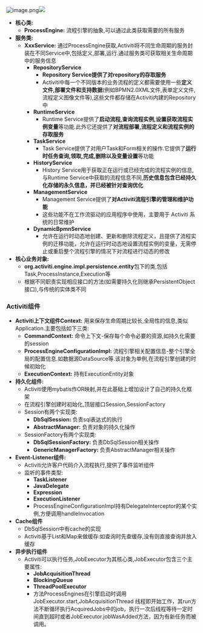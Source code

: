 
![image.png](https://cdn.nlark.com/yuque/0/2024/png/21435894/1710485604338-b4d01616-169d-4d55-a4e7-4ad1e5aaa011.png#averageHue=%23494d51&clientId=ud6ccb4b3-4419-4&from=paste&height=181&id=uda346f7f&originHeight=181&originWidth=626&originalType=binary&ratio=1&rotation=0&showTitle=false&size=38814&status=done&style=none&taskId=ue4b4994f-bc57-4855-b5e8-6adbe3232a6&title=&width=626)![](https://cdn.nlark.com/yuque/0/2024/png/21435894/1710471952175-c50c3786-27e1-4cf6-ac95-6c96c75eeeae.png#averageHue=%23fbfcf7&clientId=ueb0a3e23-d8c4-4&from=paste&height=259&id=u70ed8eb9&originHeight=303&originWidth=831&originalType=url&ratio=1&rotation=0&showTitle=false&status=done&style=none&taskId=u7721d94c-d3b2-49f6-87a1-40d9a7802e8&title=&width=711)

- **核心类:**
   - **ProcessEngine:** 流程引擎的抽象,可以通过此类获取需要的所有服务
- **服务类:**
   - **XxxService:** 通过ProcessEngine获取,Activiti将不同生命周期的服务封装在不同Service中,包括定义,部署,运行.通过服务类可获取相关生命周期中的服务信息
      - **RepositoryService**
         - **Repository Service提供了对repository的存取服务**
         - Activiti中每一个不同版本的业务流程的定义都需要使用一些**定义文件,部署文件和支持数据**(例如BPMN2.0XML文件,表单定义文件,流程定义图像文件等),这些文件都存储在Activiti内建的Repository中
      - **RuntimeService**
         - Runtime Service提供了**启动流程,查询流程实例,设置获取流程实例变量**等功能.此外它还提供了**对流程部署,流程定义和流程实例的存取服务**
      - **TaskService**
         - Task Service提供了对用户Task和Form相关的操作.它提供了**运行时任务查询,领取,完成,删除以及变量设置**等功能
      - **HistoryService**
         - History Service用于获取正在运行或已经完成的流程实例的信息,与Runtime Service中获取的流程信息不同,**历史信息包含已经持久化存储的永久信息，并已经被针对查询优化**
      - **ManagementService**
         - Management Service提供了**对Activiti流程引擎的管理和维护功能**
         - 这些功能不在工作流驱动的应用程序中使用，主要用于 Activiti 系统的日常维护
      - **DynamicBpmnService**
         - 允许在运行时动态地创建、更新和删除流程定义，且提供了流程实例的迁移功能，允许在运行时动态地设置流程实例的变量，无需停止或重启整个流程引擎的情况下对流程进行动态的修改
- **核心业务对象:**
   - **org.activiti.engine.impl.persistence.entity**包下的类,包括Task,ProcessInstance,Execution等
   - 根据不同职责实现相应接口的方法(如需要持久化则继承PersistentObject接口),与传统的实体类不同
<a name="t3ZZn"></a>
### Activiti组件

- **Activiti上下文组件Context:** 用来保存生命周期比较长,全局性的信息,类似Application.主要包括如下三类:
   - **CommandContext:** 命令上下文-保存每个命令必要的资源,如持久化需要的session
   - **ProcessEngineConfigurationImpl:** 流程引擎相关配置信息-整个引擎全局的配置信息.如数据源DataSource等.该对象为单例,在流程引擎创建的时候初始化
   - **ExecutionContext:** 持有ExecutionEntity对象
- **持久化组件:**
   - Activiti使用mybatis作OR映射,并在此基础上增加设计了自己的持久化框架
   - 在流程引擎创建时初始化,顶层接口Session,SessionFactory
   - Session有两个实现类:
      - **DbSqlSession:** 负责sql表达式的执行
      - **AbstractManager:** 负责对象的持久化操作
   - SessionFactory有两个实现类:
      - **DbSqlSessionFactory:** 负责DbSqlSession相关操作
      - **GenericManagerFactory:** 负责AbstractManager相关操作
- **Event-Listener组件:**
   - Activiti允许客户代码介入流程执行,提供了事件监听组件
   - 监听的事件类型:
      - **TaskListener**
      - **JavaDelegate**
      - **Expression**
      - **ExecutionListener**
      - ProcessEngineConfigurationImpl持有DelegateInterceptor的某个实例,方便调用handleInvocation
- **Cache组件**
   - DbSqlSession中有cache的实现
   - Activiti基于List和Map来做缓存:如查询时先查缓存,没有则直接查询并放入缓存
- **异步执行组件**
   - Activiti可以执行任务,JobExecutor为其核心类,JobExecutor包含三个主要属性:
      - **JobAcquisitionThread**
      - **BlockingQueue**
      - **ThreadPoolExecutor**
      - 方法ProcessEngines在引擎启动时调用JobExecutor.start,JobAcquisitionThread 线程即开始工作，其run方法不断循环执行AcquiredJobs中的job，执行一次后线程等待一定时间直到超时或者JobExecutor.jobWasAdded方法，因为有新任务而被调用。
